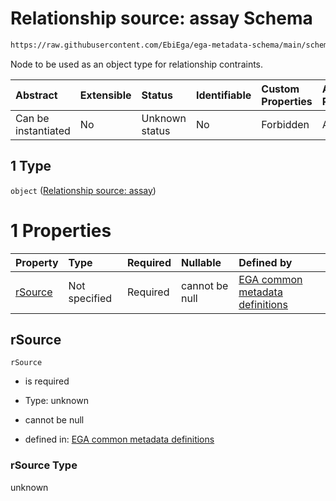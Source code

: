 # Relationship source: assay Schema

```txt
https://raw.githubusercontent.com/EbiEga/ega-metadata-schema/main/schemas/EGA.dataset.json#/properties/datasetRelationships/items/allOf/1/anyOf/0/allOf/1/anyOf/1
```

Node to be used as an object type for relationship contraints.

| Abstract            | Extensible | Status         | Identifiable | Custom Properties | Additional Properties | Access Restrictions | Defined In                                                                     |
| :------------------ | :--------- | :------------- | :----------- | :---------------- | :-------------------- | :------------------ | :----------------------------------------------------------------------------- |
| Can be instantiated | No         | Unknown status | No           | Forbidden         | Allowed               | none                | [EGA.dataset.json\*](../../../schemas/EGA.dataset.json "open original schema") |

## 1 Type

`object` ([Relationship source: assay](ega-4-defs-relationship-source-assay.md))

# 1 Properties

| Property            | Type          | Required | Nullable       | Defined by                                                                                                                                                                                                                                   |
| :------------------ | :------------ | :------- | :------------- | :------------------------------------------------------------------------------------------------------------------------------------------------------------------------------------------------------------------------------------------- |
| [rSource](#rsource) | Not specified | Required | cannot be null | [EGA common metadata definitions](ega-4-defs-relationship-source-assay-properties-rsource.md "https://raw.githubusercontent.com/EbiEga/ega-metadata-schema/main/schemas/EGA.common-definitions.json#/$defs/rSourceAssay/properties/rSource") |

## rSource



`rSource`

* is required

* Type: unknown

* cannot be null

* defined in: [EGA common metadata definitions](ega-4-defs-relationship-source-assay-properties-rsource.md "https://raw.githubusercontent.com/EbiEga/ega-metadata-schema/main/schemas/EGA.common-definitions.json#/$defs/rSourceAssay/properties/rSource")

### rSource Type

unknown
